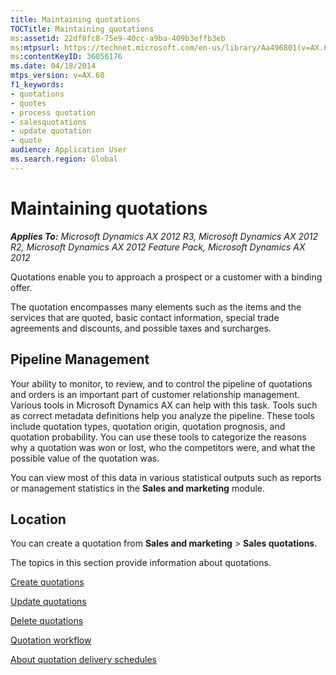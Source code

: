 ```yaml
---
title: Maintaining quotations
TOCTitle: Maintaining quotations
ms:assetid: 22df8fc8-75e9-40cc-a9ba-409b3effb3eb
ms:mtpsurl: https://technet.microsoft.com/en-us/library/Aa496801(v=AX.60)
ms:contentKeyID: 36056176
ms.date: 04/18/2014
mtps_version: v=AX.60
f1_keywords:
- quotations
- quotes
- process quotation
- salesquotations
- update quotation
- quote
audience: Application User
ms.search.region: Global
---
```


# Maintaining quotations 


_**Applies To:** Microsoft Dynamics AX 2012 R3, Microsoft Dynamics AX 2012 R2, Microsoft Dynamics AX 2012 Feature Pack, Microsoft Dynamics AX 2012_

Quotations enable you to approach a prospect or a customer with a binding offer.

The quotation encompasses many elements such as the items and the services that are quoted, basic contact information, special trade agreements and discounts, and possible taxes and surcharges.

## Pipeline Management

Your ability to monitor, to review, and to control the pipeline of quotations and orders is an important part of customer relationship management. Various tools in Microsoft Dynamics AX can help with this task. Tools such as correct metadata definitions help you analyze the pipeline. These tools include quotation types, quotation origin, quotation prognosis, and quotation probability. You can use these tools to categorize the reasons why a quotation was won or lost, who the competitors were, and what the possible value of the quotation was.

You can view most of this data in various statistical outputs such as reports or management statistics in the **Sales and marketing** module.

## Location

You can create a quotation from **Sales and marketing** \> **Sales quotations**.

The topics in this section provide information about quotations.

[Create quotations](create-quotations.md)

[Update quotations](update-quotations.md)

[Delete quotations](delete-quotations.md)

[Quotation workflow](quotation-workflow.md)

[About quotation delivery schedules](about-quotation-delivery-schedules.md)

  


